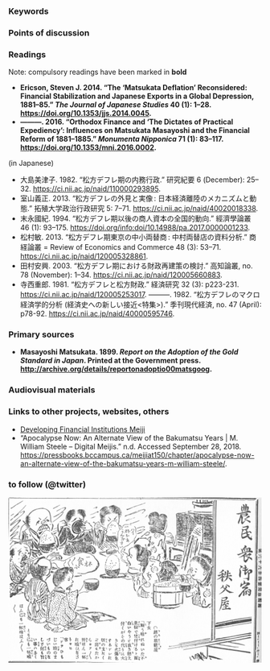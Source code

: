 ### Keywords


### Points of discussion


### Readings
Note: compulsory readings have been marked in **bold**

* **Ericson, Steven J. 2014. “The ‘Matsukata Deflation’ Reconsidered: Financial Stabilization and Japanese Exports in a Global Depression, 1881–85.” *The Journal of Japanese Studies* 40 (1): 1–28. https://doi.org/10.1353/jjs.2014.0045.**
* **———. 2016. “Orthodox Finance and ‘The Dictates of Practical Expediency’: Influences on Matsukata Masayoshi and the Financial Reform of 1881–1885.” *Monumenta Nipponica* 71 (1): 83–117. https://doi.org/10.1353/mni.2016.0002.**

(in Japanese)
* 大島美津子. 1982. “松方デフレ期の内務行政.” 研究紀要 6 (December): 25–32. https://ci.nii.ac.jp/naid/110000293895.
* 室山義正. 2013. “松方デフレの外見と実像 : 日本経済離陸のメカニズムと動態.” 拓殖大学政治行政研究 5: 7–71. https://ci.nii.ac.jp/naid/40020018338.
* 末永國紀. 1994. “松方デフレ期以後の商人資本の全国的動向.” 經濟學論叢 46 (1): 93–175. https://doi.org/info:doi/10.14988/pa.2017.0000001233.
* 松村敏. 2013. “松方デフレ期東京の中小両替商 : 中村両替店の資料分析.” 商経論叢 = Review of Economics and Commerce 48 (3): 53–71. https://ci.nii.ac.jp/naid/120005328861.
* 田村安興. 2003. “松方デフレ期における財政再建策の検討.” 高知論叢, no. 78 (November): 1–34. https://ci.nii.ac.jp/naid/120005660883.
* 寺西重郎. 1981. “松方デフレと松方財政.” 経済研究 32 (3): p223-231. https://ci.nii.ac.jp/naid/120005253017.
———. 1982. “松方デフレのマクロ経済学的分析 (経済史への新しい接近<特集>).” 季刊現代経済, no. 47 (April): p78-92. https://ci.nii.ac.jp/naid/40000595746.


### Primary sources

* **Masayoshi Matsukata. 1899. *Report on the Adoption of the Gold Standard in Japan*. Printed at the Government press. http://archive.org/details/reportonadoptio00matsgoog.**


### Audiovisual materials


### Links to other projects, websites, others

* [Developing Financial Institutions Meiji](https://nanopdf.com/download/september-8-5add9cab45a4c_pdf)
* “Apocalypse Now: An Alternate View of the Bakumatsu Years | M. William Steele – Digital Meijis.” n.d. Accessed September 28, 2018. https://pressbooks.bccampus.ca/meijiat150/chapter/apocalypse-now-an-alternate-view-of-the-bakumatsu-years-m-william-steele/.

### to follow (@twitter)

![Matsukata deflation](images/chichibu.jpg)
